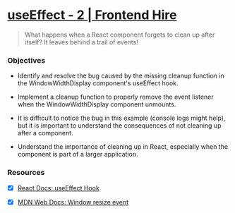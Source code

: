 # [useEffect - 2 | Frontend Hire](https://www.frontendhire.com/questions/use-effect-2)

> What happens when a React component forgets to clean up after itself? It leaves behind a trail of events!

### Objectives

- Identify and resolve the bug caused by the missing cleanup function in the WindowWidthDisplay component's useEffect hook.

- Implement a cleanup function to properly remove the event listener when the WindowWidthDisplay component unmounts.

- It is difficult to notice the bug in this example (console logs might help), but it is important to understand the consequences of not cleaning up after a component.

- Understand the importance of cleaning up in React, especially when the component is part of a larger application.

### Resources

- [x] [React Docs: useEffect Hook](https://react.dev/reference/react/useEffect)

- [x] [MDN Web Docs: Window resize event](https://developer.mozilla.org/en-US/docs/Web/API/Window/resize_event)
